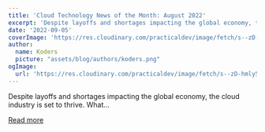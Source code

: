 ```yaml
---
title: 'Cloud Technology News of the Month: August 2022'
excerpt: 'Despite layoffs and shortages impacting the global economy, the cloud industry is set to thrive. What...'
date: '2022-09-05'
coverImage: 'https://res.cloudinary.com/practicaldev/image/fetch/s--zD-hmly5--/c_imagga_scale,f_auto,fl_progressive,h_420,q_auto,w_1000/https://dev-to-uploads.s3.amazonaws.com/uploads/articles/acxbize66b3s69nmvlqq.png'
author:
  name: Koders
  picture: "assets/blog/authors/koders.png"
ogImage:
  url: 'https://res.cloudinary.com/practicaldev/image/fetch/s--zD-hmly5--/c_imagga_scale,f_auto,fl_progressive,h_420,q_auto,w_1000/https://dev-to-uploads.s3.amazonaws.com/uploads/articles/acxbize66b3s69nmvlqq.png'
---
```


Despite layoffs and shortages impacting the global economy, the cloud industry is set to thrive. What...

[Read more](https://dev.to/castai/cloud-technology-news-of-the-month-august-2022-180i)
